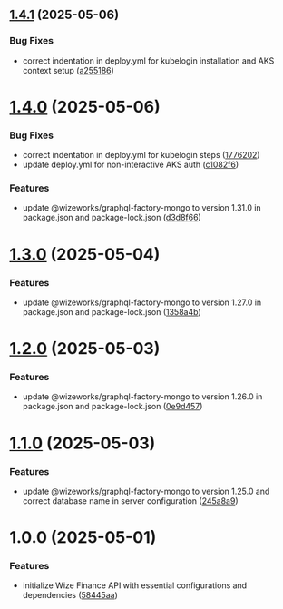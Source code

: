 ## [1.4.1](https://github.com/wize-works/wize-finance/compare/v1.4.0...v1.4.1) (2025-05-06)


### Bug Fixes

* correct indentation in deploy.yml for kubelogin installation and AKS context setup ([a255186](https://github.com/wize-works/wize-finance/commit/a2551861fcfed5c677211ab3e7437710c4d9a200))

# [1.4.0](https://github.com/wize-works/wize-finance/compare/v1.3.0...v1.4.0) (2025-05-06)


### Bug Fixes

* correct indentation in deploy.yml for kubelogin steps ([1776202](https://github.com/wize-works/wize-finance/commit/177620209250fd933a243dc1c038a1f704364198))
* update deploy.yml for non-interactive AKS auth ([c1082f6](https://github.com/wize-works/wize-finance/commit/c1082f6a857c307b35bce0ee7ad2c19e37825ec1))


### Features

* update @wizeworks/graphql-factory-mongo to version 1.31.0 in package.json and package-lock.json ([d3d8f66](https://github.com/wize-works/wize-finance/commit/d3d8f661c7df9d4340641a5659cf30ffd589faff))

# [1.3.0](https://github.com/wize-works/wize-finance/compare/v1.2.0...v1.3.0) (2025-05-04)


### Features

* update @wizeworks/graphql-factory-mongo to version 1.27.0 in package.json and package-lock.json ([1358a4b](https://github.com/wize-works/wize-finance/commit/1358a4bb12c76486ac20054109a456b3b7fbcd12))

# [1.2.0](https://github.com/wize-works/wize-finance/compare/v1.1.0...v1.2.0) (2025-05-03)


### Features

* update @wizeworks/graphql-factory-mongo to version 1.26.0 in package.json and package-lock.json ([0e9d457](https://github.com/wize-works/wize-finance/commit/0e9d457c7399fd4139b888d241e1dc140aa46634))

# [1.1.0](https://github.com/wize-works/wize-finance/compare/v1.0.0...v1.1.0) (2025-05-03)


### Features

* update @wizeworks/graphql-factory-mongo to version 1.25.0 and correct database name in server configuration ([245a8a9](https://github.com/wize-works/wize-finance/commit/245a8a9694816fce668d1e817722bdcd7bc11381))

# 1.0.0 (2025-05-01)


### Features

* initialize Wize Finance API with essential configurations and dependencies ([58445aa](https://github.com/wize-works/wize-finance/commit/58445aa43ec4a8d7087094843b48e416dcdcf60f))
